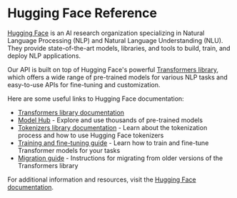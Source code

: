 # Hugging Face Reference

[Hugging Face](https://huggingface.co/) is an AI research organization specializing in Natural Language Processing (NLP) and Natural Language Understanding (NLU). They provide state-of-the-art models, libraries, and tools to build, train, and deploy NLP applications.

Our API is built on top of Hugging Face's powerful [Transformers library](https://github.com/huggingface/transformers), which offers a wide range of pre-trained models for various NLP tasks and easy-to-use APIs for fine-tuning and customization.

Here are some useful links to Hugging Face documentation:

- [Transformers library documentation](https://huggingface.co/transformers/)
- [Model Hub](https://huggingface.co/models) - Explore and use thousands of pre-trained models
- [Tokenizers library documentation](https://huggingface.co/docs/tokenizers/python/latest/) - Learn about the tokenization process and how to use Hugging Face tokenizers
- [Training and fine-tuning guide](https://huggingface.co/transformers/training.html) - Learn how to train and fine-tune Transformer models for your tasks
- [Migration guide](https://huggingface.co/transformers/migration.html) - Instructions for migrating from older versions of the Transformers library

For additional information and resources, visit the [Hugging Face documentation](https://huggingface.co/docs).
